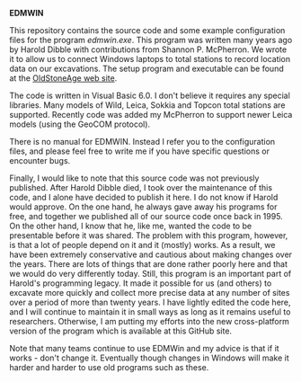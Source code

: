 **EDMWIN**

This repository contains the source code and some example configuration files for the program *edmwin.exe*.  This program was written many years ago by Harold Dibble with contributions from Shannon P. McPherron.  We wrote it to allow us to connect Windows laptops to total stations to record location data on our excavations.  The setup program and executable can be found at the [OldStoneAge web site](https://www.oldstoneage.com/osa/tech/index/).

The code is written in Visual Basic 6.0.  I don't believe it requires any special libraries.  Many models of Wild, Leica, Sokkia and Topcon total stations are supported.  Recently code was added my McPherron to support newer Leica models (using the GeoCOM protocol).

There is no manual for EDMWIN.  Instead I refer you to the configuration files, and please feel free to write me if you have specific questions or encounter bugs.

Finally, I would like to note that this source code was not previously published.  After Harold Dibble died, I took over the maintenance of this code, and I alone have decided to publish it here.  I do not know if Harold would approve.  On the one hand, he always gave away his programs for free, and together we published all of our source code once back in 1995.  On the other hand, I know that he, like me, wanted the code to be presentable before it was shared.  The problem with this program, however, is that a lot of people depend on it and it (mostly) works.  As a result, we have been extremely conservative and cautious about making changes over the years.  There are lots of things that are done rather poorly here and that we would do very differently today.  Still, this program is an important part of Harold's programming legacy.  It made it possible for us (and others) to excavate more quickly and collect more precise data at any number of sites over a period of more than twenty years.  I have lightly edited the code here, and I will continue to maintain it in small ways as long as it remains useful to researchers.  Otherwise, I am putting my efforts into the new cross-platform version of the program which is available at this GitHub site.

Note that many teams continue to use EDMWin and my advice is that if it works - don't change it.  Eventually though changes in Windows will make it harder and harder to use old programs such as these.

